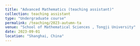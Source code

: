 ```yaml
---
title: "Advanced Mathematics (teaching assistant)"
collection: teaching assistant
type: "Undergraduate course"
permalink: /teaching/2023-autumn-ta
venue: "School of Mathematical Sciences , Tongji University"
date: 2023-09-01
location: "Shanghai, China"
---
```


